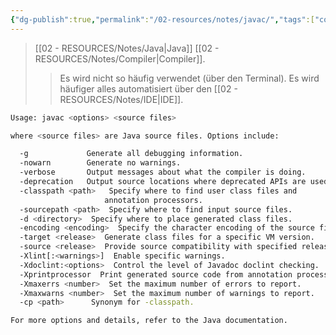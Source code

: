 ```yaml
---
{"dg-publish":true,"permalink":"/02-resources/notes/javac/","tags":["code/java"],"noteIcon":"","updated":"2025-08-26T16:35:05.221+02:00"}
---
```


>[[02 - RESOURCES/Notes/Java\|Java]] [[02 - RESOURCES/Notes/Compiler\|Compiler]].
>>Es wird nicht so häufig verwendet (über den Terminal).
>>Es wird häufiger alles automatisiert über den [[02 - RESOURCES/Notes/IDE\|IDE]].

```bash
Usage: javac <options> <source files>

where <source files> are Java source files. Options include:

  -g             Generate all debugging information.
  -nowarn        Generate no warnings.
  -verbose       Output messages about what the compiler is doing.
  -deprecation   Output source locations where deprecated APIs are used.
  -classpath <path>   Specify where to find user class files and
                     annotation processors.
  -sourcepath <path>  Specify where to find input source files.
  -d <directory>  Specify where to place generated class files.
  -encoding <encoding>  Specify the character encoding of the source files.
  -target <release>  Generate class files for a specific VM version.
  -source <release>  Provide source compatibility with specified release.
  -Xlint[:<warnings>]  Enable specific warnings.
  -Xdoclint:<options>  Control the level of Javadoc doclint checking.
  -Xprintprocessor  Print generated source code from annotation processors.
  -Xmaxerrs <number>  Set the maximum number of errors to report.
  -Xmaxwarns <number>  Set the maximum number of warnings to report.
  -cp <path>      Synonym for -classpath.

For more options and details, refer to the Java documentation.
```